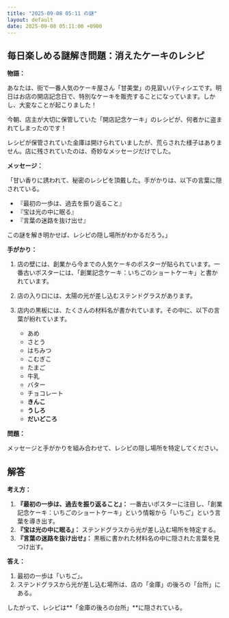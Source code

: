 ```yaml
---
title: "2025-09-08 05:11 の謎"
layout: default
date: 2025-09-08 05:11:00 +0900
---
```

## 毎日楽しめる謎解き問題：消えたケーキのレシピ

**物語：**

あなたは、街で一番人気のケーキ屋さん「甘美堂」の見習いパティシエです。明日はお店の開店記念日で、特別なケーキを販売することになっています。しかし、大変なことが起こりました！

今朝、店主が大切に保管していた「開店記念ケーキ」のレシピが、何者かに盗まれてしまったのです！

レシピが保管されていた金庫は開けられていましたが、荒らされた様子はありません。店に残されていたのは、奇妙なメッセージだけでした。

**メッセージ：**

「甘い香りに誘われて、秘密のレシピを頂戴した。手がかりは、以下の言葉に隠されている。

*   『最初の一歩は、過去を振り返ること』
*   『宝は光の中に眠る』
*   『言葉の迷路を抜け出せ』

この謎を解き明かせば、レシピの隠し場所がわかるだろう。」

**手がかり：**

1.  店の壁には、創業から今までの人気ケーキのポスターが貼られています。一番古いポスターには、「創業記念ケーキ：いちごのショートケーキ」と書かれています。
2.  店の入り口には、太陽の光が差し込むステンドグラスがあります。
3.  店内の黒板には、たくさんの材料名が書かれています。その中に、以下の言葉が紛れています。

    *   あめ
    *   さとう
    *   はちみつ
    *   こむぎこ
    *   たまご
    *   牛乳
    *   バター
    *   チョコレート
    *   **きんこ**
    *   **うしろ**
    *   **だいどころ**

**問題：**

メッセージと手がかりを組み合わせて、レシピの隠し場所を特定してください。

## 解答

**考え方：**

1.  **『最初の一歩は、過去を振り返ること』：** 一番古いポスターに注目し、「創業記念ケーキ：いちごのショートケーキ」という情報から「いちご」という言葉を導き出す。
2.  **『宝は光の中に眠る』：** ステンドグラスから光が差し込む場所を特定する。
3.  **『言葉の迷路を抜け出せ』：** 黒板に書かれた材料名の中に隠された言葉を見つけ出す。

**答え：**

1.  最初の一歩は「いちご」。
2.  ステンドグラスから光が差し込む場所は、店の「金庫」の後ろの「台所」にある。

したがって、レシピは**「金庫の後ろの台所」**に隠されている。
